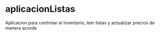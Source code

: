 # aplicacionListas
Aplicacion para controlar el inventario, leer listas y actualizar precios de manera acorde

